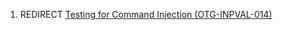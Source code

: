 1.  REDIRECT [Testing for Command Injection
    (OTG-INPVAL-014)](Testing_for_Command_Injection_\(OTG-INPVAL-014\) "wikilink")